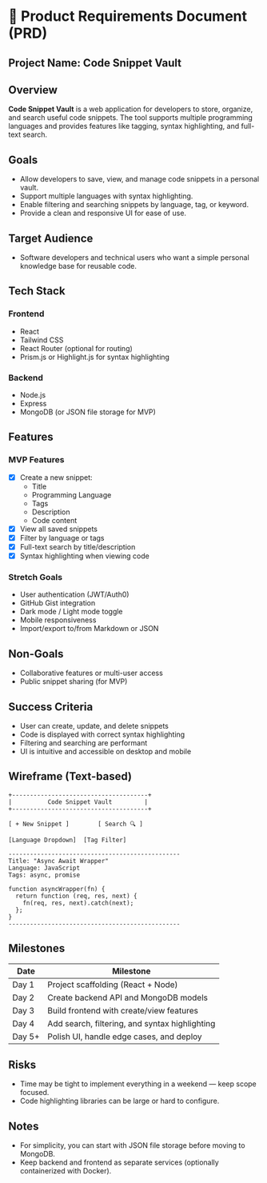 # 📘 Product Requirements Document (PRD)

## Project Name: Code Snippet Vault

## Overview

**Code Snippet Vault** is a web application for developers to store, organize, and search useful code snippets. The tool supports multiple programming languages and provides features like tagging, syntax highlighting, and full-text search.

## Goals

- Allow developers to save, view, and manage code snippets in a personal vault.
- Support multiple languages with syntax highlighting.
- Enable filtering and searching snippets by language, tag, or keyword.
- Provide a clean and responsive UI for ease of use.

## Target Audience

- Software developers and technical users who want a simple personal knowledge base for reusable code.

## Tech Stack

### Frontend
- React
- Tailwind CSS
- React Router (optional for routing)
- Prism.js or Highlight.js for syntax highlighting

### Backend
- Node.js
- Express
- MongoDB (or JSON file storage for MVP)

## Features

### MVP Features
- [x] Create a new snippet:
  - Title
  - Programming Language
  - Tags
  - Description
  - Code content
- [x] View all saved snippets
- [x] Filter by language or tags
- [x] Full-text search by title/description
- [x] Syntax highlighting when viewing code

### Stretch Goals
- User authentication (JWT/Auth0)
- GitHub Gist integration
- Dark mode / Light mode toggle
- Mobile responsiveness
- Import/export to/from Markdown or JSON

## Non-Goals

- Collaborative features or multi-user access
- Public snippet sharing (for MVP)

## Success Criteria

- User can create, update, and delete snippets
- Code is displayed with correct syntax highlighting
- Filtering and searching are performant
- UI is intuitive and accessible on desktop and mobile

## Wireframe (Text-based)

```
+--------------------------------------+
|          Code Snippet Vault         |
+--------------------------------------+

[ + New Snippet ]        [ Search 🔍 ]

[Language Dropdown]  [Tag Filter]

------------------------------------------------
Title: "Async Await Wrapper"
Language: JavaScript
Tags: async, promise

function asyncWrapper(fn) {
  return function (req, res, next) {
    fn(req, res, next).catch(next);
  };
}
------------------------------------------------
```

## Milestones

| Date        | Milestone                   |
|-------------|-----------------------------|
| Day 1       | Project scaffolding (React + Node) |
| Day 2       | Create backend API and MongoDB models |
| Day 3       | Build frontend with create/view features |
| Day 4       | Add search, filtering, and syntax highlighting |
| Day 5+      | Polish UI, handle edge cases, and deploy |

## Risks

- Time may be tight to implement everything in a weekend — keep scope focused.
- Code highlighting libraries can be large or hard to configure.

## Notes

- For simplicity, you can start with JSON file storage before moving to MongoDB.
- Keep backend and frontend as separate services (optionally containerized with Docker).
